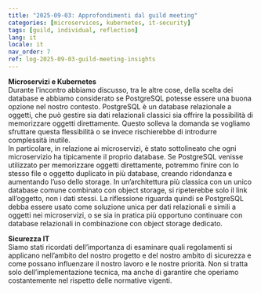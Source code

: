 ```yaml
---
title: "2025-09-03: Approfondimenti dal guild meeting"
categories: [microservices, kubernetes, it-security]
tags: [guild, individual, reflection]
lang: it
locale: it
nav_order: 7
ref: log-2025-09-03-guild-meeting-insights
---
```

**Microservizi e Kubernetes**  
Durante l’incontro abbiamo discusso, tra le altre cose, della scelta dei database e abbiamo considerato se PostgreSQL potesse essere una buona opzione nel nostro contesto. PostgreSQL è un database relazionale a oggetti, che può gestire sia dati relazionali classici sia offrire la possibilità di memorizzare oggetti direttamente. Questo solleva la domanda se vogliamo sfruttare questa flessibilità o se invece rischierebbe di introdurre complessità inutile.  
In particolare, in relazione ai microservizi, è stato sottolineato che ogni microservizio ha tipicamente il proprio database. Se PostgreSQL venisse utilizzato per memorizzare oggetti direttamente, potremmo finire con lo stesso file o oggetto duplicato in più database, creando ridondanza e aumentando l’uso dello storage. In un’architettura più classica con un unico database comune combinato con object storage, si ripeterebbe solo il link all’oggetto, non i dati stessi. La riflessione riguarda quindi se PostgreSQL debba essere usato come soluzione unica per dati relazionali e simili a oggetti nei microservizi, o se sia in pratica più opportuno continuare con database relazionali in combinazione con object storage dedicato.  

**Sicurezza IT**  
Siamo stati ricordati dell’importanza di esaminare quali regolamenti si applicano nell’ambito del nostro progetto e del nostro ambito di sicurezza e come possano influenzare il nostro lavoro e le nostre priorità. Non si tratta solo dell’implementazione tecnica, ma anche di garantire che operiamo costantemente nel rispetto delle normative vigenti.